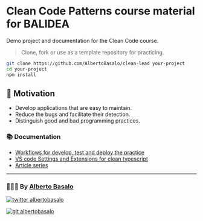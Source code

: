 # Clean Code Patterns course material for BALIDEA

Demo project and documentation for the Clean Code course.

> Clone, fork or use as a template repository for practicing.

```bash
git clone https://github.com/AlbertoBasalo/clean-lead your-project
cd your-project
npm install
```

## 🎯 Motivation

- Develop applications that are easy to maintain.
- Reduce the bugs and facilitate their detection.
- Distinguish good and bad programming practices.

### 📚 Documentation

- [Workflows for develop, test and deploy the practice](./docs/workflows.md)
- [VS code Settings and Extensions for clean typescript](./docs/settings.md)
- [Article series](./docs/articles.md)

---

<footer>
  <h3>🧑🏼‍💻 By <a href="https://albertobasalo.dev" target="blank">Alberto Basalo</a> </h3>
  <p>
    <a href="https://twitter.com/albertobasalo" target="blank">
      <img src="https://img.shields.io/twitter/follow/albertobasalo?logo=twitter&style=for-the-badge" alt="twitter albertobasalo" />
    </a>
  </p>
  <p>
    <a href="https://github.com/albertobasalo" target="blank">
      <img 
        src="https://img.shields.io/github/followers/albertobasalo?logo=github&label=profile albertobasalo&style=for-the-badge" alt="git albertobasalo" />
    </a>
  </p>
</footer>
